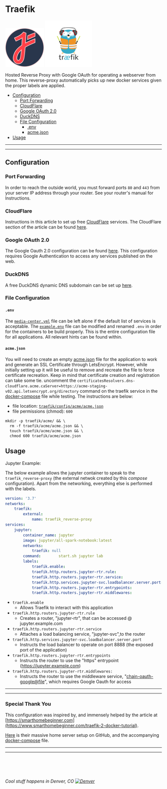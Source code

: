 # Traefik

<p align="left">
  <img src="docs/static/juftin.png" width="125" height="125"  alt="juftin logo">
  <img src="https://github.com/traefik/traefik/raw/master/docs/content/assets/img/traefik.logo.png" width="150" alt="traefik logo">
</p>

Hosted Reverse Proxy with Google OAuth for operating a webserver
from home. This reverse-proxy automatically picks up new docker services
given the proper labels are applied.


-   [Configuration](#configuration)
    -   [Port Forwarding](#port-forwarding)
    -   [CloudFlare](#cloudflare)
    -   [Google OAuth 2.0](#google-oauth-20)
    -   [DuckDNS](#duckdns)
    -   [File Configuration](#file-configuration)
        -   [.env](#env)
        -   [acme.json](#acmejson)
-   [Usage](#usage)
* * *

* * *

## Configuration

### Port Forwarding

In order to reach the outside world, you must forward ports 
`80` and `443` from your server IP address through your router. 
See your router's manual for Instructions.

### CloudFlare

Instructions in this article to set up 
free [CloudFlare](https://dash.cloudflare.com/sign-up) services. 
The CloudFlare section of the article can be found 
[here](https://www.smarthomebeginner.com/traefik-reverse-proxy-tutorial-for-docker/#Dynamic_DNS_or_Your_Own_Domain_Name).

### Google OAuth 2.0

The Google Oauth 2.0 configuration can be found [here](https://www.smarthomebeginner.com/google-oauth-with-traefik-docker/#How_do_I_setup_OAuth). This configuration requires Google Authentication to access any services published on the web.

### DuckDNS

A free DuckDNS dynamic DNS subdomain can be set up [here](https://www.duckdns.org).

### File Configuration

#### `.env`

The [`media-center.yml`](media-center-juftin-personal.yml) file can be left alone if the default list of services 
is acceptable. The [`example.env`](example.env) file can be modified and renamed `.env` in order 
for the containers to be build properly. This is the entire configuration file for
all applications. All relevant hints can be found within.

#### `acme.json`

You will need to create an empty [acme.json](traefik/acme/acme.json) file for the
application to work and generate an SSL Certificate through LetsEncrypt. 
However, while initially setting up it will be useful to remove and recreate the file to force
certificate recreation. Keep in mind that certificate creation and registration can take some tie.
uncomment the `certificatesResolvers.dns-cloudflare.acme.caServer=https://acme-staging-v02.api.letsencrypt.org/directory` 
command on the traefik service in the [docker-compose](media-center-juftin-personal.yml) file while testing. 
The instructions are below:

  - file location: [`traefik/config/acme/acme.json`](traefik/acme/acme.json)
  - file permissions (chmod): `600`

```shell script
mkdir -p traefik/acme/ && \
  rm -f traefik/acme/acme.json && \
  touch traefik/acme/acme.json && \
  chmod 600 traefik/acme/acme.json
```

## Usage

Jupyter Example:

The below example allows the jupyter container to speak to the `traefik_reverse-proxy` (the 
external netwok created by this *compose* configuration). Apart from the networking, everything 
else is performed with the labels.

```yaml
version: '3.7'
networks:
    traefik:
        external:
            name: traefik_reverse-proxy
services:
    jupyter:
        container_name: jupyter
        image: jupyter/all-spark-notebook:latest
        networks:
            traefik: null
        command:        start.sh jupyter lab
        labels:
            traefik.enable:                                             true
            traefik.http.routers.jupyter-rtr.rule:                      Host(`jupyter.${DOMAIN_NAME}`)
            traefik.http.routers.jupyter-rtr.service:                   jupyter-svc
            traefik.http.services.jupyter-svc.loadbalancer.server.port: 8888
            traefik.http.routers.jupyter-rtr.entrypoints:               https
            traefik.http.routers.jupyter-rtr.middlewares:               chain-oauth-google@file
```

- `traefik.enable`
    - Allows Traefik to interact with this application 
- `traefik.http.routers.jupyter-rtr.rule`
    - Creates a router, "jupyter-rtr", that can be accessed @ jupyter.example.com
- `traefik.http.routers.jupyter-rtr.service`
    - Attaches a load balancing service, "jupyter-svc",to the router
- `traefik.http.services.jupyter-svc.loadbalancer.server.port`
    - Instructs the load balancer to operate on port 8888 (the exposed port of the application)
- `traefik.http.routers.jupyter-rtr.entrypoints`
    - Instructs the router to use the "https" entrypoint (https://jupyter.example.com)
- `traefik.http.routers.jupyter-rtr.middlewares:`              
    - Instructs the router to use the middleware service, 
    "[chain-oauth-google@file](traefik/rules/middlewares-chains.yml)",
    which requires Google Oauth for access 

* * *

* * *

### Special Thank You

This configuration was inspired by, and 
immensely helped by the article at 
[https://smarthomebeginner.com](https://www.smarthomebeginner.com/traefik-2-docker-tutorial). 


[Here](https://github.com/htpcBeginner/docker-traefik) 
is their massive home server setup on GitHub, and the accompanying 
[docker-compose](https://github.com/htpcBeginner/docker-traefik/blob/master/docker-compose-t2.yml) 
file.

* * *

* * *

<br/>
<br/>
<br/>

###### Cool stuff happens in Denver, CO [<img src="https://upload.wikimedia.org/wikipedia/commons/thumb/6/61/Flag_of_Denver%2C_Colorado.svg/800px-Flag_of_Denver%2C_Colorado.svg.png" width="25" alt="Denver">](https://denver-devs.slack.com/)